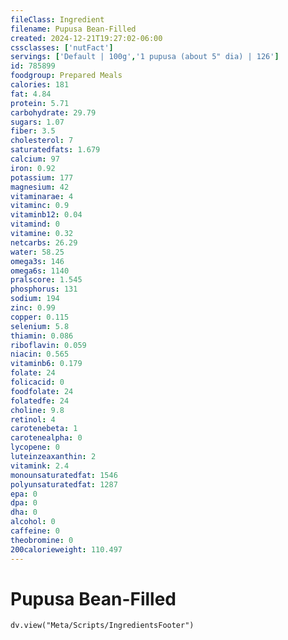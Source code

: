 ```yaml
---
fileClass: Ingredient
filename: Pupusa Bean-Filled
created: 2024-12-21T19:27:02-06:00
cssclasses: ['nutFact']
servings: ['Default | 100g','1 pupusa (about 5" dia) | 126']
id: 785899
foodgroup: Prepared Meals
calories: 181
fat: 4.84
protein: 5.71
carbohydrate: 29.79
sugars: 1.07
fiber: 3.5
cholesterol: 7
saturatedfats: 1.679
calcium: 97
iron: 0.92
potassium: 177
magnesium: 42
vitaminarae: 4
vitaminc: 0.9
vitaminb12: 0.04
vitamind: 0
vitamine: 0.32
netcarbs: 26.29
water: 58.25
omega3s: 146
omega6s: 1140
pralscore: 1.545
phosphorus: 131
sodium: 194
zinc: 0.99
copper: 0.115
selenium: 5.8
thiamin: 0.086
riboflavin: 0.059
niacin: 0.565
vitaminb6: 0.179
folate: 24
folicacid: 0
foodfolate: 24
folatedfe: 24
choline: 9.8
retinol: 4
carotenebeta: 1
carotenealpha: 0
lycopene: 0
luteinzeaxanthin: 2
vitamink: 2.4
monounsaturatedfat: 1546
polyunsaturatedfat: 1287
epa: 0
dpa: 0
dha: 0
alcohol: 0
caffeine: 0
theobromine: 0
200calorieweight: 110.497
---
```


# Pupusa Bean-Filled

```dataviewjs
dv.view("Meta/Scripts/IngredientsFooter")
```